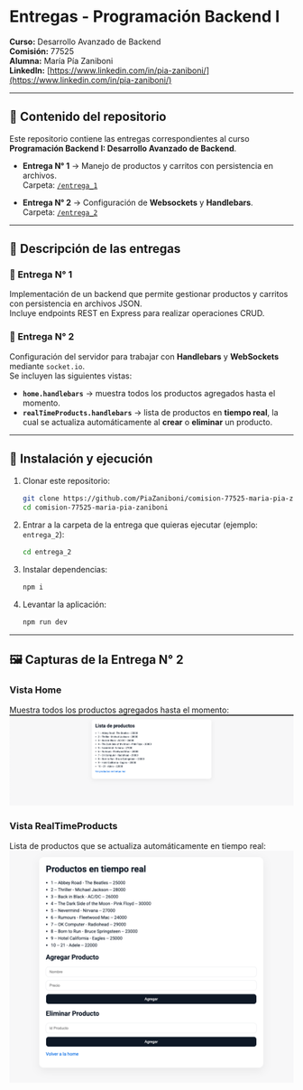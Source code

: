 # Entregas - Programación Backend I

**Curso:** Desarrollo Avanzado de Backend  
**Comisión:** 77525  
**Alumna:** María Pía Zaniboni  
**LinkedIn:** [https://www.linkedin.com/in/pia-zaniboni/](https://www.linkedin.com/in/pia-zaniboni/)

---

## 📂 Contenido del repositorio

Este repositorio contiene las entregas correspondientes al curso **Programación Backend I: Desarrollo Avanzado de Backend**.

- **Entrega N° 1** → Manejo de productos y carritos con persistencia en archivos.  
  Carpeta: [`/entrega_1`](./entrega_1)

- **Entrega N° 2** → Configuración de **Websockets** y **Handlebars**.  
  Carpeta: [`/entrega_2`](./entrega_2)

---

## 📌 Descripción de las entregas

### 🔹 Entrega N° 1
Implementación de un backend que permite gestionar productos y carritos con persistencia en archivos JSON.  
Incluye endpoints REST en Express para realizar operaciones CRUD.

### 🔹 Entrega N° 2
Configuración del servidor para trabajar con **Handlebars** y **WebSockets** mediante `socket.io`.  
Se incluyen las siguientes vistas:

- **`home.handlebars`** → muestra todos los productos agregados hasta el momento.  
- **`realTimeProducts.handlebars`** → lista de productos en **tiempo real**, la cual se actualiza automáticamente al **crear** o **eliminar** un producto.  

---

## 🚀 Instalación y ejecución

1. Clonar este repositorio:
   ```bash
   git clone https://github.com/PiaZaniboni/comision-77525-maria-pia-zaniboni
   cd comision-77525-maria-pia-zaniboni
   ```

2. Entrar a la carpeta de la entrega que quieras ejecutar (ejemplo: `entrega_2`):
   ```bash
   cd entrega_2
   ```

3. Instalar dependencias:
   ```bash
   npm i
   ```

4. Levantar la aplicación:
   ```bash
   npm run dev
   ```

---

## 🖼️ Capturas de la Entrega N° 2

### Vista Home
Muestra todos los productos agregados hasta el momento:  
![Home View](./assets/home.png)

### Vista RealTimeProducts
Lista de productos que se actualiza automáticamente en tiempo real:  
![RealTimeProducts View](./assets/realtime.png)